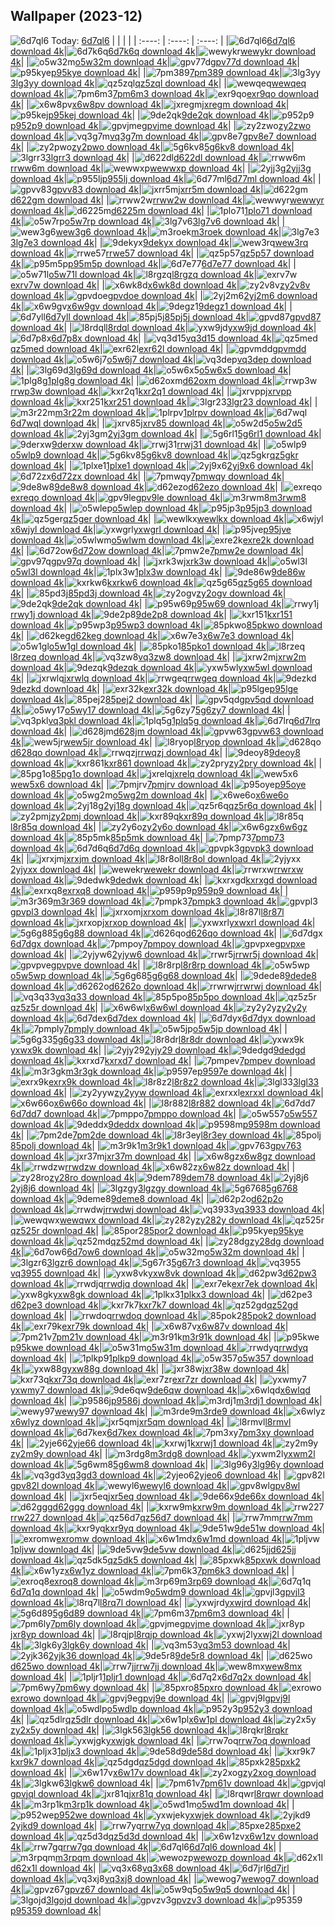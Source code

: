 ## Wallpaper (2023-12)
![6d7ql6](https://w.wallhaven.cc/full/6d/wallhaven-6d7ql6.png) Today: [6d7ql6](https://th.wallhaven.cc/small/6d/6d7ql6.jpg)
|      |      |      |
| :----: | :----: | :----: |
|![6d7ql6](https://th.wallhaven.cc/small/6d/6d7ql6.jpg)[6d7ql6 download 4k](https://wallhaven.cc/w/6d7ql6)|![6d7k6q](https://th.wallhaven.cc/small/6d/6d7k6q.jpg)[6d7k6q download 4k](https://wallhaven.cc/w/6d7k6q)|![wewykr](https://th.wallhaven.cc/small/we/wewykr.jpg)[wewykr download 4k](https://wallhaven.cc/w/wewykr)|
|![o5w32m](https://th.wallhaven.cc/small/o5/o5w32m.jpg)[o5w32m download 4k](https://wallhaven.cc/w/o5w32m)|![gpv77d](https://th.wallhaven.cc/small/gp/gpv77d.jpg)[gpv77d download 4k](https://wallhaven.cc/w/gpv77d)|![p95kye](https://th.wallhaven.cc/small/p9/p95kye.jpg)[p95kye download 4k](https://wallhaven.cc/w/p95kye)|
|![7pm389](https://th.wallhaven.cc/small/7p/7pm389.jpg)[7pm389 download 4k](https://wallhaven.cc/w/7pm389)|![3lg3yy](https://th.wallhaven.cc/small/3l/3lg3yy.jpg)[3lg3yy download 4k](https://wallhaven.cc/w/3lg3yy)|![qz5zql](https://th.wallhaven.cc/small/qz/qz5zql.jpg)[qz5zql download 4k](https://wallhaven.cc/w/qz5zql)|
|![wewqeq](https://th.wallhaven.cc/small/we/wewqeq.jpg)[wewqeq download 4k](https://wallhaven.cc/w/wewqeq)|![7pm6m3](https://th.wallhaven.cc/small/7p/7pm6m3.jpg)[7pm6m3 download 4k](https://wallhaven.cc/w/7pm6m3)|![exr9qo](https://th.wallhaven.cc/small/ex/exr9qo.jpg)[exr9qo download 4k](https://wallhaven.cc/w/exr9qo)|
|![x6w8pv](https://th.wallhaven.cc/small/x6/x6w8pv.jpg)[x6w8pv download 4k](https://wallhaven.cc/w/x6w8pv)|![jxregm](https://th.wallhaven.cc/small/jx/jxregm.jpg)[jxregm download 4k](https://wallhaven.cc/w/jxregm)|![p95kej](https://th.wallhaven.cc/small/p9/p95kej.jpg)[p95kej download 4k](https://wallhaven.cc/w/p95kej)|
|![9de2qk](https://th.wallhaven.cc/small/9d/9de2qk.jpg)[9de2qk download 4k](https://wallhaven.cc/w/9de2qk)|![p952p9](https://th.wallhaven.cc/small/p9/p952p9.jpg)[p952p9 download 4k](https://wallhaven.cc/w/p952p9)|![gpvjme](https://th.wallhaven.cc/small/gp/gpvjme.jpg)[gpvjme download 4k](https://wallhaven.cc/w/gpvjme)|
|![zy2zwo](https://th.wallhaven.cc/small/zy/zy2zwo.jpg)[zy2zwo download 4k](https://wallhaven.cc/w/zy2zwo)|![vq3g7m](https://th.wallhaven.cc/small/vq/vq3g7m.jpg)[vq3g7m download 4k](https://wallhaven.cc/w/vq3g7m)|![gpv8e7](https://th.wallhaven.cc/small/gp/gpv8e7.jpg)[gpv8e7 download 4k](https://wallhaven.cc/w/gpv8e7)|
|![zy2pwo](https://th.wallhaven.cc/small/zy/zy2pwo.jpg)[zy2pwo download 4k](https://wallhaven.cc/w/zy2pwo)|![5g6kv8](https://th.wallhaven.cc/small/5g/5g6kv8.jpg)[5g6kv8 download 4k](https://wallhaven.cc/w/5g6kv8)|![3lgrr3](https://th.wallhaven.cc/small/3l/3lgrr3.jpg)[3lgrr3 download 4k](https://wallhaven.cc/w/3lgrr3)|
|![d622dl](https://th.wallhaven.cc/small/d6/d622dl.jpg)[d622dl download 4k](https://wallhaven.cc/w/d622dl)|![rrww6m](https://th.wallhaven.cc/small/rr/rrww6m.jpg)[rrww6m download 4k](https://wallhaven.cc/w/rrww6m)|![wewwxp](https://th.wallhaven.cc/small/we/wewwxp.jpg)[wewwxp download 4k](https://wallhaven.cc/w/wewwxp)|
|![2yjj3g](https://th.wallhaven.cc/small/2y/2yjj3g.jpg)[2yjj3g download 4k](https://wallhaven.cc/w/2yjj3g)|![p955lj](https://th.wallhaven.cc/small/p9/p955lj.jpg)[p955lj download 4k](https://wallhaven.cc/w/p955lj)|![6d77ml](https://th.wallhaven.cc/small/6d/6d77ml.jpg)[6d77ml download 4k](https://wallhaven.cc/w/6d77ml)|
|![gpvv83](https://th.wallhaven.cc/small/gp/gpvv83.jpg)[gpvv83 download 4k](https://wallhaven.cc/w/gpvv83)|![jxrr5m](https://th.wallhaven.cc/small/jx/jxrr5m.jpg)[jxrr5m download 4k](https://wallhaven.cc/w/jxrr5m)|![d622gm](https://th.wallhaven.cc/small/d6/d622gm.jpg)[d622gm download 4k](https://wallhaven.cc/w/d622gm)|
|![rrww2w](https://th.wallhaven.cc/small/rr/rrww2w.jpg)[rrww2w download 4k](https://wallhaven.cc/w/rrww2w)|![wewwyr](https://th.wallhaven.cc/small/we/wewwyr.jpg)[wewwyr download 4k](https://wallhaven.cc/w/wewwyr)|![d6225m](https://th.wallhaven.cc/small/d6/d6225m.jpg)[d6225m download 4k](https://wallhaven.cc/w/d6225m)|
|![1plo71](https://th.wallhaven.cc/small/1p/1plo71.jpg)[1plo71 download 4k](https://wallhaven.cc/w/1plo71)|![o5w7rp](https://th.wallhaven.cc/small/o5/o5w7rp.jpg)[o5w7rp download 4k](https://wallhaven.cc/w/o5w7rp)|![3lg7v6](https://th.wallhaven.cc/small/3l/3lg7v6.jpg)[3lg7v6 download 4k](https://wallhaven.cc/w/3lg7v6)|
|![wew3g6](https://th.wallhaven.cc/small/we/wew3g6.jpg)[wew3g6 download 4k](https://wallhaven.cc/w/wew3g6)|![m3roek](https://th.wallhaven.cc/small/m3/m3roek.jpg)[m3roek download 4k](https://wallhaven.cc/w/m3roek)|![3lg7e3](https://th.wallhaven.cc/small/3l/3lg7e3.jpg)[3lg7e3 download 4k](https://wallhaven.cc/w/3lg7e3)|
|![9dekyx](https://th.wallhaven.cc/small/9d/9dekyx.jpg)[9dekyx download 4k](https://wallhaven.cc/w/9dekyx)|![wew3rq](https://th.wallhaven.cc/small/we/wew3rq.jpg)[wew3rq download 4k](https://wallhaven.cc/w/wew3rq)|![rrwe57](https://th.wallhaven.cc/small/rr/rrwe57.jpg)[rrwe57 download 4k](https://wallhaven.cc/w/rrwe57)|
|![qz5p57](https://th.wallhaven.cc/small/qz/qz5p57.jpg)[qz5p57 download 4k](https://wallhaven.cc/w/qz5p57)|![p95m5p](https://th.wallhaven.cc/small/p9/p95m5p.jpg)[p95m5p download 4k](https://wallhaven.cc/w/p95m5p)|![6d7e77](https://th.wallhaven.cc/small/6d/6d7e77.jpg)[6d7e77 download 4k](https://wallhaven.cc/w/6d7e77)|
|![o5w71l](https://th.wallhaven.cc/small/o5/o5w71l.jpg)[o5w71l download 4k](https://wallhaven.cc/w/o5w71l)|![l8rgzq](https://th.wallhaven.cc/small/l8/l8rgzq.jpg)[l8rgzq download 4k](https://wallhaven.cc/w/l8rgzq)|![exrv7w](https://th.wallhaven.cc/small/ex/exrv7w.jpg)[exrv7w download 4k](https://wallhaven.cc/w/exrv7w)|
|![x6wk8d](https://th.wallhaven.cc/small/x6/x6wk8d.jpg)[x6wk8d download 4k](https://wallhaven.cc/w/x6wk8d)|![zy2v8v](https://th.wallhaven.cc/small/zy/zy2v8v.jpg)[zy2v8v download 4k](https://wallhaven.cc/w/zy2v8v)|![gpvdoe](https://th.wallhaven.cc/small/gp/gpvdoe.jpg)[gpvdoe download 4k](https://wallhaven.cc/w/gpvdoe)|
|![2yj2m6](https://th.wallhaven.cc/small/2y/2yj2m6.jpg)[2yj2m6 download 4k](https://wallhaven.cc/w/2yj2m6)|![x6w9gv](https://th.wallhaven.cc/small/x6/x6w9gv.jpg)[x6w9gv download 4k](https://wallhaven.cc/w/x6w9gv)|![9degz1](https://th.wallhaven.cc/small/9d/9degz1.jpg)[9degz1 download 4k](https://wallhaven.cc/w/9degz1)|
|![6d7yll](https://th.wallhaven.cc/small/6d/6d7yll.jpg)[6d7yll download 4k](https://wallhaven.cc/w/6d7yll)|![85pj5j](https://th.wallhaven.cc/small/85/85pj5j.jpg)[85pj5j download 4k](https://wallhaven.cc/w/85pj5j)|![gpvd87](https://th.wallhaven.cc/small/gp/gpvd87.jpg)[gpvd87 download 4k](https://wallhaven.cc/w/gpvd87)|
|![l8rdql](https://th.wallhaven.cc/small/l8/l8rdql.jpg)[l8rdql download 4k](https://wallhaven.cc/w/l8rdql)|![yxw9jd](https://th.wallhaven.cc/small/yx/yxw9jd.jpg)[yxw9jd download 4k](https://wallhaven.cc/w/yxw9jd)|![6d7p8x](https://th.wallhaven.cc/small/6d/6d7p8x.jpg)[6d7p8x download 4k](https://wallhaven.cc/w/6d7p8x)|
|![vq3d15](https://th.wallhaven.cc/small/vq/vq3d15.jpg)[vq3d15 download 4k](https://wallhaven.cc/w/vq3d15)|![qz5med](https://th.wallhaven.cc/small/qz/qz5med.jpg)[qz5med download 4k](https://wallhaven.cc/w/qz5med)|![exr62l](https://th.wallhaven.cc/small/ex/exr62l.jpg)[exr62l download 4k](https://wallhaven.cc/w/exr62l)|
|![gpvmdd](https://th.wallhaven.cc/small/gp/gpvmdd.jpg)[gpvmdd download 4k](https://wallhaven.cc/w/gpvmdd)|![o5w6j7](https://th.wallhaven.cc/small/o5/o5w6j7.jpg)[o5w6j7 download 4k](https://wallhaven.cc/w/o5w6j7)|![vq3dep](https://th.wallhaven.cc/small/vq/vq3dep.jpg)[vq3dep download 4k](https://wallhaven.cc/w/vq3dep)|
|![3lg69d](https://th.wallhaven.cc/small/3l/3lg69d.jpg)[3lg69d download 4k](https://wallhaven.cc/w/3lg69d)|![o5w6x5](https://th.wallhaven.cc/small/o5/o5w6x5.jpg)[o5w6x5 download 4k](https://wallhaven.cc/w/o5w6x5)|![1plg8g](https://th.wallhaven.cc/small/1p/1plg8g.jpg)[1plg8g download 4k](https://wallhaven.cc/w/1plg8g)|
|![d62oxm](https://th.wallhaven.cc/small/d6/d62oxm.jpg)[d62oxm download 4k](https://wallhaven.cc/w/d62oxm)|![rrwp3w](https://th.wallhaven.cc/small/rr/rrwp3w.jpg)[rrwp3w download 4k](https://wallhaven.cc/w/rrwp3w)|![kxr2q1](https://th.wallhaven.cc/small/kx/kxr2q1.jpg)[kxr2q1 download 4k](https://wallhaven.cc/w/kxr2q1)|
|![jxrvpp](https://th.wallhaven.cc/small/jx/jxrvpp.jpg)[jxrvpp download 4k](https://wallhaven.cc/w/jxrvpp)|![kxr251](https://th.wallhaven.cc/small/kx/kxr251.jpg)[kxr251 download 4k](https://wallhaven.cc/w/kxr251)|![3lgr23](https://th.wallhaven.cc/small/3l/3lgr23.jpg)[3lgr23 download 4k](https://wallhaven.cc/w/3lgr23)|
|![m3r22m](https://th.wallhaven.cc/small/m3/m3r22m.jpg)[m3r22m download 4k](https://wallhaven.cc/w/m3r22m)|![1plrpv](https://th.wallhaven.cc/small/1p/1plrpv.jpg)[1plrpv download 4k](https://wallhaven.cc/w/1plrpv)|![6d7wql](https://th.wallhaven.cc/small/6d/6d7wql.jpg)[6d7wql download 4k](https://wallhaven.cc/w/6d7wql)|
|![jxrv85](https://th.wallhaven.cc/small/jx/jxrv85.jpg)[jxrv85 download 4k](https://wallhaven.cc/w/jxrv85)|![o5w2d5](https://th.wallhaven.cc/small/o5/o5w2d5.jpg)[o5w2d5 download 4k](https://wallhaven.cc/w/o5w2d5)|![2yj3gm](https://th.wallhaven.cc/small/2y/2yj3gm.jpg)[2yj3gm download 4k](https://wallhaven.cc/w/2yj3gm)|
|![5g6rl1](https://th.wallhaven.cc/small/5g/5g6rl1.jpg)[5g6rl1 download 4k](https://wallhaven.cc/w/5g6rl1)|![9derxw](https://th.wallhaven.cc/small/9d/9derxw.jpg)[9derxw download 4k](https://wallhaven.cc/w/9derxw)|![rrwj31](https://th.wallhaven.cc/small/rr/rrwj31.jpg)[rrwj31 download 4k](https://wallhaven.cc/w/rrwj31)|
|![o5wlp9](https://th.wallhaven.cc/small/o5/o5wlp9.jpg)[o5wlp9 download 4k](https://wallhaven.cc/w/o5wlp9)|![5g6kv8](https://th.wallhaven.cc/small/5g/5g6kv8.jpg)[5g6kv8 download 4k](https://wallhaven.cc/w/5g6kv8)|![qz5gkr](https://th.wallhaven.cc/small/qz/qz5gkr.jpg)[qz5gkr download 4k](https://wallhaven.cc/w/qz5gkr)|
|![1plxe1](https://th.wallhaven.cc/small/1p/1plxe1.jpg)[1plxe1 download 4k](https://wallhaven.cc/w/1plxe1)|![2yj9x6](https://th.wallhaven.cc/small/2y/2yj9x6.jpg)[2yj9x6 download 4k](https://wallhaven.cc/w/2yj9x6)|![6d72zx](https://th.wallhaven.cc/small/6d/6d72zx.jpg)[6d72zx download 4k](https://wallhaven.cc/w/6d72zx)|
|![7pmwqy](https://th.wallhaven.cc/small/7p/7pmwqy.jpg)[7pmwqy download 4k](https://wallhaven.cc/w/7pmwqy)|![9de8w8](https://th.wallhaven.cc/small/9d/9de8w8.jpg)[9de8w8 download 4k](https://wallhaven.cc/w/9de8w8)|![d62ezo](https://th.wallhaven.cc/small/d6/d62ezo.jpg)[d62ezo download 4k](https://wallhaven.cc/w/d62ezo)|
|![exreqo](https://th.wallhaven.cc/small/ex/exreqo.jpg)[exreqo download 4k](https://wallhaven.cc/w/exreqo)|![gpv9le](https://th.wallhaven.cc/small/gp/gpv9le.jpg)[gpv9le download 4k](https://wallhaven.cc/w/gpv9le)|![m3rwm8](https://th.wallhaven.cc/small/m3/m3rwm8.jpg)[m3rwm8 download 4k](https://wallhaven.cc/w/m3rwm8)|
|![o5wlep](https://th.wallhaven.cc/small/o5/o5wlep.jpg)[o5wlep download 4k](https://wallhaven.cc/w/o5wlep)|![p95jp3](https://th.wallhaven.cc/small/p9/p95jp3.jpg)[p95jp3 download 4k](https://wallhaven.cc/w/p95jp3)|![qz5ger](https://th.wallhaven.cc/small/qz/qz5ger.jpg)[qz5ger download 4k](https://wallhaven.cc/w/qz5ger)|
|![wewlkx](https://th.wallhaven.cc/small/we/wewlkx.jpg)[wewlkx download 4k](https://wallhaven.cc/w/wewlkx)|![x6wjyl](https://th.wallhaven.cc/small/x6/x6wjyl.jpg)[x6wjyl download 4k](https://wallhaven.cc/w/x6wjyl)|![yxwgrl](https://th.wallhaven.cc/small/yx/yxwgrl.jpg)[yxwgrl download 4k](https://wallhaven.cc/w/yxwgrl)|
|![p95jve](https://th.wallhaven.cc/small/p9/p95jve.jpg)[p95jve download 4k](https://wallhaven.cc/w/p95jve)|![o5wlwm](https://th.wallhaven.cc/small/o5/o5wlwm.jpg)[o5wlwm download 4k](https://wallhaven.cc/w/o5wlwm)|![exre2k](https://th.wallhaven.cc/small/ex/exre2k.jpg)[exre2k download 4k](https://wallhaven.cc/w/exre2k)|
|![6d72ow](https://th.wallhaven.cc/small/6d/6d72ow.jpg)[6d72ow download 4k](https://wallhaven.cc/w/6d72ow)|![7pmw2e](https://th.wallhaven.cc/small/7p/7pmw2e.jpg)[7pmw2e download 4k](https://wallhaven.cc/w/7pmw2e)|![gpv97q](https://th.wallhaven.cc/small/gp/gpv97q.jpg)[gpv97q download 4k](https://wallhaven.cc/w/gpv97q)|
|![jxrk3w](https://th.wallhaven.cc/small/jx/jxrk3w.jpg)[jxrk3w download 4k](https://wallhaven.cc/w/jxrk3w)|![o5wl3l](https://th.wallhaven.cc/small/o5/o5wl3l.jpg)[o5wl3l download 4k](https://wallhaven.cc/w/o5wl3l)|![1plx3w](https://th.wallhaven.cc/small/1p/1plx3w.jpg)[1plx3w download 4k](https://wallhaven.cc/w/1plx3w)|
|![9de86w](https://th.wallhaven.cc/small/9d/9de86w.jpg)[9de86w download 4k](https://wallhaven.cc/w/9de86w)|![kxrkw6](https://th.wallhaven.cc/small/kx/kxrkw6.jpg)[kxrkw6 download 4k](https://wallhaven.cc/w/kxrkw6)|![qz5g65](https://th.wallhaven.cc/small/qz/qz5g65.jpg)[qz5g65 download 4k](https://wallhaven.cc/w/qz5g65)|
|![85pd3j](https://th.wallhaven.cc/small/85/85pd3j.jpg)[85pd3j download 4k](https://wallhaven.cc/w/85pd3j)|![zy2ogv](https://th.wallhaven.cc/small/zy/zy2ogv.jpg)[zy2ogv download 4k](https://wallhaven.cc/w/zy2ogv)|![9de2qk](https://th.wallhaven.cc/small/9d/9de2qk.jpg)[9de2qk download 4k](https://wallhaven.cc/w/9de2qk)|
|![p95w69](https://th.wallhaven.cc/small/p9/p95w69.jpg)[p95w69 download 4k](https://wallhaven.cc/w/p95w69)|![rrwy1j](https://th.wallhaven.cc/small/rr/rrwy1j.jpg)[rrwy1j download 4k](https://wallhaven.cc/w/rrwy1j)|![9de2p8](https://th.wallhaven.cc/small/9d/9de2p8.jpg)[9de2p8 download 4k](https://wallhaven.cc/w/9de2p8)|
|![kxr151](https://th.wallhaven.cc/small/kx/kxr151.jpg)[kxr151 download 4k](https://wallhaven.cc/w/kxr151)|![p95wp3](https://th.wallhaven.cc/small/p9/p95wp3.jpg)[p95wp3 download 4k](https://wallhaven.cc/w/p95wp3)|![85pkwo](https://th.wallhaven.cc/small/85/85pkwo.jpg)[85pkwo download 4k](https://wallhaven.cc/w/85pkwo)|
|![d62keg](https://th.wallhaven.cc/small/d6/d62keg.jpg)[d62keg download 4k](https://wallhaven.cc/w/d62keg)|![x6w7e3](https://th.wallhaven.cc/small/x6/x6w7e3.jpg)[x6w7e3 download 4k](https://wallhaven.cc/w/x6w7e3)|![o5w1gl](https://th.wallhaven.cc/small/o5/o5w1gl.jpg)[o5w1gl download 4k](https://wallhaven.cc/w/o5w1gl)|
|![85pko1](https://th.wallhaven.cc/small/85/85pko1.jpg)[85pko1 download 4k](https://wallhaven.cc/w/85pko1)|![l8rzeq](https://th.wallhaven.cc/small/l8/l8rzeq.jpg)[l8rzeq download 4k](https://wallhaven.cc/w/l8rzeq)|![vq3zw8](https://th.wallhaven.cc/small/vq/vq3zw8.jpg)[vq3zw8 download 4k](https://wallhaven.cc/w/vq3zw8)|
|![jxrw2m](https://th.wallhaven.cc/small/jx/jxrw2m.jpg)[jxrw2m download 4k](https://wallhaven.cc/w/jxrw2m)|![9dezqk](https://th.wallhaven.cc/small/9d/9dezqk.jpg)[9dezqk download 4k](https://wallhaven.cc/w/9dezqk)|![yxw5wl](https://th.wallhaven.cc/small/yx/yxw5wl.jpg)[yxw5wl download 4k](https://wallhaven.cc/w/yxw5wl)|
|![jxrwlq](https://th.wallhaven.cc/small/jx/jxrwlq.jpg)[jxrwlq download 4k](https://wallhaven.cc/w/jxrwlq)|![rrwgeq](https://th.wallhaven.cc/small/rr/rrwgeq.jpg)[rrwgeq download 4k](https://wallhaven.cc/w/rrwgeq)|![9dezkd](https://th.wallhaven.cc/small/9d/9dezkd.jpg)[9dezkd download 4k](https://wallhaven.cc/w/9dezkd)|
|![exr32k](https://th.wallhaven.cc/small/ex/exr32k.jpg)[exr32k download 4k](https://wallhaven.cc/w/exr32k)|![p95lge](https://th.wallhaven.cc/small/p9/p95lge.jpg)[p95lge download 4k](https://wallhaven.cc/w/p95lge)|![85pej2](https://th.wallhaven.cc/small/85/85pej2.jpg)[85pej2 download 4k](https://wallhaven.cc/w/85pej2)|
|![gpv5qd](https://th.wallhaven.cc/small/gp/gpv5qd.jpg)[gpv5qd download 4k](https://wallhaven.cc/w/gpv5qd)|![o5wy17](https://th.wallhaven.cc/small/o5/o5wy17.jpg)[o5wy17 download 4k](https://wallhaven.cc/w/o5wy17)|![5g6zy7](https://th.wallhaven.cc/small/5g/5g6zy7.jpg)[5g6zy7 download 4k](https://wallhaven.cc/w/5g6zy7)|
|![vq3pkl](https://th.wallhaven.cc/small/vq/vq3pkl.jpg)[vq3pkl download 4k](https://wallhaven.cc/w/vq3pkl)|![1plq5g](https://th.wallhaven.cc/small/1p/1plq5g.jpg)[1plq5g download 4k](https://wallhaven.cc/w/1plq5g)|![6d7lrq](https://th.wallhaven.cc/small/6d/6d7lrq.jpg)[6d7lrq download 4k](https://wallhaven.cc/w/6d7lrq)|
|![d628jm](https://th.wallhaven.cc/small/d6/d628jm.jpg)[d628jm download 4k](https://wallhaven.cc/w/d628jm)|![gpvw63](https://th.wallhaven.cc/small/gp/gpvw63.jpg)[gpvw63 download 4k](https://wallhaven.cc/w/gpvw63)|![wew5jr](https://th.wallhaven.cc/small/we/wew5jr.jpg)[wew5jr download 4k](https://wallhaven.cc/w/wew5jr)|
|![l8ryop](https://th.wallhaven.cc/small/l8/l8ryop.jpg)[l8ryop download 4k](https://wallhaven.cc/w/l8ryop)|![d628qo](https://th.wallhaven.cc/small/d6/d628qo.jpg)[d628qo download 4k](https://wallhaven.cc/w/d628qo)|![rrwqzj](https://th.wallhaven.cc/small/rr/rrwqzj.jpg)[rrwqzj download 4k](https://wallhaven.cc/w/rrwqzj)|
|![9deoy8](https://th.wallhaven.cc/small/9d/9deoy8.jpg)[9deoy8 download 4k](https://wallhaven.cc/w/9deoy8)|![kxr861](https://th.wallhaven.cc/small/kx/kxr861.jpg)[kxr861 download 4k](https://wallhaven.cc/w/kxr861)|![zy2pry](https://th.wallhaven.cc/small/zy/zy2pry.jpg)[zy2pry download 4k](https://wallhaven.cc/w/zy2pry)|
|![85pg1o](https://th.wallhaven.cc/small/85/85pg1o.jpg)[85pg1o download 4k](https://wallhaven.cc/w/85pg1o)|![jxrelq](https://th.wallhaven.cc/small/jx/jxrelq.jpg)[jxrelq download 4k](https://wallhaven.cc/w/jxrelq)|![wew5x6](https://th.wallhaven.cc/small/we/wew5x6.jpg)[wew5x6 download 4k](https://wallhaven.cc/w/wew5x6)|
|![7pmjrv](https://th.wallhaven.cc/small/7p/7pmjrv.jpg)[7pmjrv download 4k](https://wallhaven.cc/w/7pmjrv)|![p95oye](https://th.wallhaven.cc/small/p9/p95oye.jpg)[p95oye download 4k](https://wallhaven.cc/w/p95oye)|![o5wg2m](https://th.wallhaven.cc/small/o5/o5wg2m.jpg)[o5wg2m download 4k](https://wallhaven.cc/w/o5wg2m)|
|![x6we6o](https://th.wallhaven.cc/small/x6/x6we6o.jpg)[x6we6o download 4k](https://wallhaven.cc/w/x6we6o)|![2yj18g](https://th.wallhaven.cc/small/2y/2yj18g.jpg)[2yj18g download 4k](https://wallhaven.cc/w/2yj18g)|![qz5r6q](https://th.wallhaven.cc/small/qz/qz5r6q.jpg)[qz5r6q download 4k](https://wallhaven.cc/w/qz5r6q)|
|![zy2pmj](https://th.wallhaven.cc/small/zy/zy2pmj.jpg)[zy2pmj download 4k](https://wallhaven.cc/w/zy2pmj)|![kxr89q](https://th.wallhaven.cc/small/kx/kxr89q.jpg)[kxr89q download 4k](https://wallhaven.cc/w/kxr89q)|![l8r85q](https://th.wallhaven.cc/small/l8/l8r85q.jpg)[l8r85q download 4k](https://wallhaven.cc/w/l8r85q)|
|![zy2y6o](https://th.wallhaven.cc/small/zy/zy2y6o.jpg)[zy2y6o download 4k](https://wallhaven.cc/w/zy2y6o)|![x6w6gz](https://th.wallhaven.cc/small/x6/x6w6gz.jpg)[x6w6gz download 4k](https://wallhaven.cc/w/x6w6gz)|![85p5mk](https://th.wallhaven.cc/small/85/85p5mk.jpg)[85p5mk download 4k](https://wallhaven.cc/w/85p5mk)|
|![7pmp73](https://th.wallhaven.cc/small/7p/7pmp73.jpg)[7pmp73 download 4k](https://wallhaven.cc/w/7pmp73)|![6d7d6q](https://th.wallhaven.cc/small/6d/6d7d6q.jpg)[6d7d6q download 4k](https://wallhaven.cc/w/6d7d6q)|![gpvpk3](https://th.wallhaven.cc/small/gp/gpvpk3.jpg)[gpvpk3 download 4k](https://wallhaven.cc/w/gpvpk3)|
|![jxrxjm](https://th.wallhaven.cc/small/jx/jxrxjm.jpg)[jxrxjm download 4k](https://wallhaven.cc/w/jxrxjm)|![l8r8ol](https://th.wallhaven.cc/small/l8/l8r8ol.jpg)[l8r8ol download 4k](https://wallhaven.cc/w/l8r8ol)|![2yjyxx](https://th.wallhaven.cc/small/2y/2yjyxx.jpg)[2yjyxx download 4k](https://wallhaven.cc/w/2yjyxx)|
|![wewekr](https://th.wallhaven.cc/small/we/wewekr.jpg)[wewekr download 4k](https://wallhaven.cc/w/wewekr)|![rrwrxw](https://th.wallhaven.cc/small/rr/rrwrxw.jpg)[rrwrxw download 4k](https://wallhaven.cc/w/rrwrxw)|![9dedwk](https://th.wallhaven.cc/small/9d/9dedwk.jpg)[9dedwk download 4k](https://wallhaven.cc/w/9dedwk)|
|![kxrxgd](https://th.wallhaven.cc/small/kx/kxrxgd.jpg)[kxrxgd download 4k](https://wallhaven.cc/w/kxrxgd)|![exrxq8](https://th.wallhaven.cc/small/ex/exrxq8.jpg)[exrxq8 download 4k](https://wallhaven.cc/w/exrxq8)|![p959p9](https://th.wallhaven.cc/small/p9/p959p9.jpg)[p959p9 download 4k](https://wallhaven.cc/w/p959p9)|
|![m3r369](https://th.wallhaven.cc/small/m3/m3r369.jpg)[m3r369 download 4k](https://wallhaven.cc/w/m3r369)|![7pmpk3](https://th.wallhaven.cc/small/7p/7pmpk3.jpg)[7pmpk3 download 4k](https://wallhaven.cc/w/7pmpk3)|![gpvpl3](https://th.wallhaven.cc/small/gp/gpvpl3.jpg)[gpvpl3 download 4k](https://wallhaven.cc/w/gpvpl3)|
|![jxrxom](https://th.wallhaven.cc/small/jx/jxrxom.jpg)[jxrxom download 4k](https://wallhaven.cc/w/jxrxom)|![l8r87l](https://th.wallhaven.cc/small/l8/l8r87l.jpg)[l8r87l download 4k](https://wallhaven.cc/w/l8r87l)|![jxrxop](https://th.wallhaven.cc/small/jx/jxrxop.jpg)[jxrxop download 4k](https://wallhaven.cc/w/jxrxop)|
|![yxwxrl](https://th.wallhaven.cc/small/yx/yxwxrl.jpg)[yxwxrl download 4k](https://wallhaven.cc/w/yxwxrl)|![5g6g88](https://th.wallhaven.cc/small/5g/5g6g88.jpg)[5g6g88 download 4k](https://wallhaven.cc/w/5g6g88)|![d626qo](https://th.wallhaven.cc/small/d6/d626qo.jpg)[d626qo download 4k](https://wallhaven.cc/w/d626qo)|
|![6d7dgx](https://th.wallhaven.cc/small/6d/6d7dgx.jpg)[6d7dgx download 4k](https://wallhaven.cc/w/6d7dgx)|![7pmpoy](https://th.wallhaven.cc/small/7p/7pmpoy.jpg)[7pmpoy download 4k](https://wallhaven.cc/w/7pmpoy)|![gpvpxe](https://th.wallhaven.cc/small/gp/gpvpxe.jpg)[gpvpxe download 4k](https://wallhaven.cc/w/gpvpxe)|
|![2yjyw6](https://th.wallhaven.cc/small/2y/2yjyw6.jpg)[2yjyw6 download 4k](https://wallhaven.cc/w/2yjyw6)|![rrwr5j](https://th.wallhaven.cc/small/rr/rrwr5j.jpg)[rrwr5j download 4k](https://wallhaven.cc/w/rrwr5j)|![gpvpve](https://th.wallhaven.cc/small/gp/gpvpve.jpg)[gpvpve download 4k](https://wallhaven.cc/w/gpvpve)|
|![l8r8rp](https://th.wallhaven.cc/small/l8/l8r8rp.jpg)[l8r8rp download 4k](https://wallhaven.cc/w/l8r8rp)|![o5w5wp](https://th.wallhaven.cc/small/o5/o5w5wp.jpg)[o5w5wp download 4k](https://wallhaven.cc/w/o5w5wp)|![5g6g68](https://th.wallhaven.cc/small/5g/5g6g68.jpg)[5g6g68 download 4k](https://wallhaven.cc/w/5g6g68)|
|![9dede8](https://th.wallhaven.cc/small/9d/9dede8.jpg)[9dede8 download 4k](https://wallhaven.cc/w/9dede8)|![d6262o](https://th.wallhaven.cc/small/d6/d6262o.jpg)[d6262o download 4k](https://wallhaven.cc/w/d6262o)|![rrwrwj](https://th.wallhaven.cc/small/rr/rrwrwj.jpg)[rrwrwj download 4k](https://wallhaven.cc/w/rrwrwj)|
|![vq3q33](https://th.wallhaven.cc/small/vq/vq3q33.jpg)[vq3q33 download 4k](https://wallhaven.cc/w/vq3q33)|![85p5po](https://th.wallhaven.cc/small/85/85p5po.jpg)[85p5po download 4k](https://wallhaven.cc/w/85p5po)|![qz5z5r](https://th.wallhaven.cc/small/qz/qz5z5r.jpg)[qz5z5r download 4k](https://wallhaven.cc/w/qz5z5r)|
|![x6w6wl](https://th.wallhaven.cc/small/x6/x6w6wl.jpg)[x6w6wl download 4k](https://wallhaven.cc/w/x6w6wl)|![zy2y2y](https://th.wallhaven.cc/small/zy/zy2y2y.jpg)[zy2y2y download 4k](https://wallhaven.cc/w/zy2y2y)|![6d7dex](https://th.wallhaven.cc/small/6d/6d7dex.jpg)[6d7dex download 4k](https://wallhaven.cc/w/6d7dex)|
|![6d7dyx](https://th.wallhaven.cc/small/6d/6d7dyx.jpg)[6d7dyx download 4k](https://wallhaven.cc/w/6d7dyx)|![7pmply](https://th.wallhaven.cc/small/7p/7pmply.jpg)[7pmply download 4k](https://wallhaven.cc/w/7pmply)|![o5w5jp](https://th.wallhaven.cc/small/o5/o5w5jp.jpg)[o5w5jp download 4k](https://wallhaven.cc/w/o5w5jp)|
|![5g6g33](https://th.wallhaven.cc/small/5g/5g6g33.jpg)[5g6g33 download 4k](https://wallhaven.cc/w/5g6g33)|![l8r8dr](https://th.wallhaven.cc/small/l8/l8r8dr.jpg)[l8r8dr download 4k](https://wallhaven.cc/w/l8r8dr)|![yxwx9k](https://th.wallhaven.cc/small/yx/yxwx9k.jpg)[yxwx9k download 4k](https://wallhaven.cc/w/yxwx9k)|
|![2yjy29](https://th.wallhaven.cc/small/2y/2yjy29.jpg)[2yjy29 download 4k](https://wallhaven.cc/w/2yjy29)|![9dedgd](https://th.wallhaven.cc/small/9d/9dedgd.jpg)[9dedgd download 4k](https://wallhaven.cc/w/9dedgd)|![kxrxd7](https://th.wallhaven.cc/small/kx/kxrxd7.jpg)[kxrxd7 download 4k](https://wallhaven.cc/w/kxrxd7)|
|![7pmpev](https://th.wallhaven.cc/small/7p/7pmpev.jpg)[7pmpev download 4k](https://wallhaven.cc/w/7pmpev)|![m3r3gk](https://th.wallhaven.cc/small/m3/m3r3gk.jpg)[m3r3gk download 4k](https://wallhaven.cc/w/m3r3gk)|![p9597e](https://th.wallhaven.cc/small/p9/p9597e.jpg)[p9597e download 4k](https://wallhaven.cc/w/p9597e)|
|![exrx9k](https://th.wallhaven.cc/small/ex/exrx9k.jpg)[exrx9k download 4k](https://wallhaven.cc/w/exrx9k)|![l8r8z2](https://th.wallhaven.cc/small/l8/l8r8z2.jpg)[l8r8z2 download 4k](https://wallhaven.cc/w/l8r8z2)|![3lgl33](https://th.wallhaven.cc/small/3l/3lgl33.jpg)[3lgl33 download 4k](https://wallhaven.cc/w/3lgl33)|
|![zy2yyw](https://th.wallhaven.cc/small/zy/zy2yyw.jpg)[zy2yyw download 4k](https://wallhaven.cc/w/zy2yyw)|![exrxxl](https://th.wallhaven.cc/small/ex/exrxxl.jpg)[exrxxl download 4k](https://wallhaven.cc/w/exrxxl)|![x6w66o](https://th.wallhaven.cc/small/x6/x6w66o.jpg)[x6w66o download 4k](https://wallhaven.cc/w/x6w66o)|
|![l8r882](https://th.wallhaven.cc/small/l8/l8r882.jpg)[l8r882 download 4k](https://wallhaven.cc/w/l8r882)|![6d7dd7](https://th.wallhaven.cc/small/6d/6d7dd7.jpg)[6d7dd7 download 4k](https://wallhaven.cc/w/6d7dd7)|![7pmppo](https://th.wallhaven.cc/small/7p/7pmppo.jpg)[7pmppo download 4k](https://wallhaven.cc/w/7pmppo)|
|![o5w557](https://th.wallhaven.cc/small/o5/o5w557.jpg)[o5w557 download 4k](https://wallhaven.cc/w/o5w557)|![9deddx](https://th.wallhaven.cc/small/9d/9deddx.jpg)[9deddx download 4k](https://wallhaven.cc/w/9deddx)|![p9598m](https://th.wallhaven.cc/small/p9/p9598m.jpg)[p9598m download 4k](https://wallhaven.cc/w/p9598m)|
|![7pm2de](https://th.wallhaven.cc/small/7p/7pm2de.jpg)[7pm2de download 4k](https://wallhaven.cc/w/7pm2de)|![l8r3ey](https://th.wallhaven.cc/small/l8/l8r3ey.jpg)[l8r3ey download 4k](https://wallhaven.cc/w/l8r3ey)|![85polj](https://th.wallhaven.cc/small/85/85polj.jpg)[85polj download 4k](https://wallhaven.cc/w/85polj)|
|![m3r9k1](https://th.wallhaven.cc/small/m3/m3r9k1.jpg)[m3r9k1 download 4k](https://wallhaven.cc/w/m3r9k1)|![gpv763](https://th.wallhaven.cc/small/gp/gpv763.jpg)[gpv763 download 4k](https://wallhaven.cc/w/gpv763)|![jxr37m](https://th.wallhaven.cc/small/jx/jxr37m.jpg)[jxr37m download 4k](https://wallhaven.cc/w/jxr37m)|
|![x6w8gz](https://th.wallhaven.cc/small/x6/x6w8gz.jpg)[x6w8gz download 4k](https://wallhaven.cc/w/x6w8gz)|![rrwdzw](https://th.wallhaven.cc/small/rr/rrwdzw.jpg)[rrwdzw download 4k](https://wallhaven.cc/w/rrwdzw)|![x6w82z](https://th.wallhaven.cc/small/x6/x6w82z.jpg)[x6w82z download 4k](https://wallhaven.cc/w/x6w82z)|
|![zy28ro](https://th.wallhaven.cc/small/zy/zy28ro.jpg)[zy28ro download 4k](https://wallhaven.cc/w/zy28ro)|![9dem78](https://th.wallhaven.cc/small/9d/9dem78.jpg)[9dem78 download 4k](https://wallhaven.cc/w/9dem78)|![2yj8j6](https://th.wallhaven.cc/small/2y/2yj8j6.jpg)[2yj8j6 download 4k](https://wallhaven.cc/w/2yj8j6)|
|![3lgzgy](https://th.wallhaven.cc/small/3l/3lgzgy.jpg)[3lgzgy download 4k](https://wallhaven.cc/w/3lgzgy)|![5g6768](https://th.wallhaven.cc/small/5g/5g6768.jpg)[5g6768 download 4k](https://wallhaven.cc/w/5g6768)|![9deme8](https://th.wallhaven.cc/small/9d/9deme8.jpg)[9deme8 download 4k](https://wallhaven.cc/w/9deme8)|
|![d62p2o](https://th.wallhaven.cc/small/d6/d62p2o.jpg)[d62p2o download 4k](https://wallhaven.cc/w/d62p2o)|![rrwdwj](https://th.wallhaven.cc/small/rr/rrwdwj.jpg)[rrwdwj download 4k](https://wallhaven.cc/w/rrwdwj)|![vq3933](https://th.wallhaven.cc/small/vq/vq3933.jpg)[vq3933 download 4k](https://wallhaven.cc/w/vq3933)|
|![wewqwx](https://th.wallhaven.cc/small/we/wewqwx.jpg)[wewqwx download 4k](https://wallhaven.cc/w/wewqwx)|![zy282y](https://th.wallhaven.cc/small/zy/zy282y.jpg)[zy282y download 4k](https://wallhaven.cc/w/zy282y)|![qz525r](https://th.wallhaven.cc/small/qz/qz525r.jpg)[qz525r download 4k](https://wallhaven.cc/w/qz525r)|
|![85por2](https://th.wallhaven.cc/small/85/85por2.jpg)[85por2 download 4k](https://wallhaven.cc/w/85por2)|![p95kye](https://th.wallhaven.cc/small/p9/p95kye.jpg)[p95kye download 4k](https://wallhaven.cc/w/p95kye)|![qz52md](https://th.wallhaven.cc/small/qz/qz52md.jpg)[qz52md download 4k](https://wallhaven.cc/w/qz52md)|
|![zy28dg](https://th.wallhaven.cc/small/zy/zy28dg.jpg)[zy28dg download 4k](https://wallhaven.cc/w/zy28dg)|![6d7ow6](https://th.wallhaven.cc/small/6d/6d7ow6.jpg)[6d7ow6 download 4k](https://wallhaven.cc/w/6d7ow6)|![o5w32m](https://th.wallhaven.cc/small/o5/o5w32m.jpg)[o5w32m download 4k](https://wallhaven.cc/w/o5w32m)|
|![3lgzr6](https://th.wallhaven.cc/small/3l/3lgzr6.jpg)[3lgzr6 download 4k](https://wallhaven.cc/w/3lgzr6)|![5g67r3](https://th.wallhaven.cc/small/5g/5g67r3.jpg)[5g67r3 download 4k](https://wallhaven.cc/w/5g67r3)|![vq3955](https://th.wallhaven.cc/small/vq/vq3955.jpg)[vq3955 download 4k](https://wallhaven.cc/w/vq3955)|
|![yxw8vk](https://th.wallhaven.cc/small/yx/yxw8vk.jpg)[yxw8vk download 4k](https://wallhaven.cc/w/yxw8vk)|![d62pw3](https://th.wallhaven.cc/small/d6/d62pw3.jpg)[d62pw3 download 4k](https://wallhaven.cc/w/d62pw3)|![rrwdjq](https://th.wallhaven.cc/small/rr/rrwdjq.jpg)[rrwdjq download 4k](https://wallhaven.cc/w/rrwdjq)|
|![exr7ek](https://th.wallhaven.cc/small/ex/exr7ek.jpg)[exr7ek download 4k](https://wallhaven.cc/w/exr7ek)|![yxw8gk](https://th.wallhaven.cc/small/yx/yxw8gk.jpg)[yxw8gk download 4k](https://wallhaven.cc/w/yxw8gk)|![1plkx3](https://th.wallhaven.cc/small/1p/1plkx3.jpg)[1plkx3 download 4k](https://wallhaven.cc/w/1plkx3)|
|![d62pe3](https://th.wallhaven.cc/small/d6/d62pe3.jpg)[d62pe3 download 4k](https://wallhaven.cc/w/d62pe3)|![kxr7k7](https://th.wallhaven.cc/small/kx/kxr7k7.jpg)[kxr7k7 download 4k](https://wallhaven.cc/w/kxr7k7)|![qz52gd](https://th.wallhaven.cc/small/qz/qz52gd.jpg)[qz52gd download 4k](https://wallhaven.cc/w/qz52gd)|
|![rrwdoq](https://th.wallhaven.cc/small/rr/rrwdoq.jpg)[rrwdoq download 4k](https://wallhaven.cc/w/rrwdoq)|![85pok2](https://th.wallhaven.cc/small/85/85pok2.jpg)[85pok2 download 4k](https://wallhaven.cc/w/85pok2)|![exr79k](https://th.wallhaven.cc/small/ex/exr79k.jpg)[exr79k download 4k](https://wallhaven.cc/w/exr79k)|
|![x6w87v](https://th.wallhaven.cc/small/x6/x6w87v.jpg)[x6w87v download 4k](https://wallhaven.cc/w/x6w87v)|![7pm21v](https://th.wallhaven.cc/small/7p/7pm21v.jpg)[7pm21v download 4k](https://wallhaven.cc/w/7pm21v)|![m3r91k](https://th.wallhaven.cc/small/m3/m3r91k.jpg)[m3r91k download 4k](https://wallhaven.cc/w/m3r91k)|
|![p95kwe](https://th.wallhaven.cc/small/p9/p95kwe.jpg)[p95kwe download 4k](https://wallhaven.cc/w/p95kwe)|![o5w31m](https://th.wallhaven.cc/small/o5/o5w31m.jpg)[o5w31m download 4k](https://wallhaven.cc/w/o5w31m)|![rrwdyq](https://th.wallhaven.cc/small/rr/rrwdyq.jpg)[rrwdyq download 4k](https://wallhaven.cc/w/rrwdyq)|
|![1plkp9](https://th.wallhaven.cc/small/1p/1plkp9.jpg)[1plkp9 download 4k](https://wallhaven.cc/w/1plkp9)|![o5w357](https://th.wallhaven.cc/small/o5/o5w357.jpg)[o5w357 download 4k](https://wallhaven.cc/w/o5w357)|![yxw88g](https://th.wallhaven.cc/small/yx/yxw88g.jpg)[yxw88g download 4k](https://wallhaven.cc/w/yxw88g)|
|![jxr38w](https://th.wallhaven.cc/small/jx/jxr38w.jpg)[jxr38w download 4k](https://wallhaven.cc/w/jxr38w)|![kxr73q](https://th.wallhaven.cc/small/kx/kxr73q.jpg)[kxr73q download 4k](https://wallhaven.cc/w/kxr73q)|![exr7zr](https://th.wallhaven.cc/small/ex/exr7zr.jpg)[exr7zr download 4k](https://wallhaven.cc/w/exr7zr)|
|![yxwmy7](https://th.wallhaven.cc/small/yx/yxwmy7.jpg)[yxwmy7 download 4k](https://wallhaven.cc/w/yxwmy7)|![9de6qw](https://th.wallhaven.cc/small/9d/9de6qw.jpg)[9de6qw download 4k](https://wallhaven.cc/w/9de6qw)|![x6wlqd](https://th.wallhaven.cc/small/x6/x6wlqd.jpg)[x6wlqd download 4k](https://wallhaven.cc/w/x6wlqd)|
|![p9586j](https://th.wallhaven.cc/small/p9/p9586j.jpg)[p9586j download 4k](https://wallhaven.cc/w/p9586j)|![m3rdj1](https://th.wallhaven.cc/small/m3/m3rdj1.jpg)[m3rdj1 download 4k](https://wallhaven.cc/w/m3rdj1)|![wewy97](https://th.wallhaven.cc/small/we/wewy97.jpg)[wewy97 download 4k](https://wallhaven.cc/w/wewy97)|
|![m3rde9](https://th.wallhaven.cc/small/m3/m3rde9.jpg)[m3rde9 download 4k](https://wallhaven.cc/w/m3rde9)|![x6wlyz](https://th.wallhaven.cc/small/x6/x6wlyz.jpg)[x6wlyz download 4k](https://wallhaven.cc/w/x6wlyz)|![jxr5qm](https://th.wallhaven.cc/small/jx/jxr5qm.jpg)[jxr5qm download 4k](https://wallhaven.cc/w/jxr5qm)|
|![l8rmvl](https://th.wallhaven.cc/small/l8/l8rmvl.jpg)[l8rmvl download 4k](https://wallhaven.cc/w/l8rmvl)|![6d7kex](https://th.wallhaven.cc/small/6d/6d7kex.jpg)[6d7kex download 4k](https://wallhaven.cc/w/6d7kex)|![7pm3xy](https://th.wallhaven.cc/small/7p/7pm3xy.jpg)[7pm3xy download 4k](https://wallhaven.cc/w/7pm3xy)|
|![2yje66](https://th.wallhaven.cc/small/2y/2yje66.jpg)[2yje66 download 4k](https://wallhaven.cc/w/2yje66)|![kxrwj1](https://th.wallhaven.cc/small/kx/kxrwj1.jpg)[kxrwj1 download 4k](https://wallhaven.cc/w/kxrwj1)|![zy2m9y](https://th.wallhaven.cc/small/zy/zy2m9y.jpg)[zy2m9y download 4k](https://wallhaven.cc/w/zy2m9y)|
|![m3rdg8](https://th.wallhaven.cc/small/m3/m3rdg8.jpg)[m3rdg8 download 4k](https://wallhaven.cc/w/m3rdg8)|![yxwm2l](https://th.wallhaven.cc/small/yx/yxwm2l.jpg)[yxwm2l download 4k](https://wallhaven.cc/w/yxwm2l)|![5g6wm8](https://th.wallhaven.cc/small/5g/5g6wm8.jpg)[5g6wm8 download 4k](https://wallhaven.cc/w/5g6wm8)|
|![3lg96y](https://th.wallhaven.cc/small/3l/3lg96y.jpg)[3lg96y download 4k](https://wallhaven.cc/w/3lg96y)|![vq3gd3](https://th.wallhaven.cc/small/vq/vq3gd3.jpg)[vq3gd3 download 4k](https://wallhaven.cc/w/vq3gd3)|![2yjeo6](https://th.wallhaven.cc/small/2y/2yjeo6.jpg)[2yjeo6 download 4k](https://wallhaven.cc/w/2yjeo6)|
|![gpv82l](https://th.wallhaven.cc/small/gp/gpv82l.jpg)[gpv82l download 4k](https://wallhaven.cc/w/gpv82l)|![wewyl6](https://th.wallhaven.cc/small/we/wewyl6.jpg)[wewyl6 download 4k](https://wallhaven.cc/w/wewyl6)|![gpv8wl](https://th.wallhaven.cc/small/gp/gpv8wl.jpg)[gpv8wl download 4k](https://wallhaven.cc/w/gpv8wl)|
|![jxr5eq](https://th.wallhaven.cc/small/jx/jxr5eq.jpg)[jxr5eq download 4k](https://wallhaven.cc/w/jxr5eq)|![9de66x](https://th.wallhaven.cc/small/9d/9de66x.jpg)[9de66x download 4k](https://wallhaven.cc/w/9de66x)|![d62ggg](https://th.wallhaven.cc/small/d6/d62ggg.jpg)[d62ggg download 4k](https://wallhaven.cc/w/d62ggg)|
|![kxrw9m](https://th.wallhaven.cc/small/kx/kxrw9m.jpg)[kxrw9m download 4k](https://wallhaven.cc/w/kxrw9m)|![rrw227](https://th.wallhaven.cc/small/rr/rrw227.jpg)[rrw227 download 4k](https://wallhaven.cc/w/rrw227)|![qz56d7](https://th.wallhaven.cc/small/qz/qz56d7.jpg)[qz56d7 download 4k](https://wallhaven.cc/w/qz56d7)|
|![rrw7mm](https://th.wallhaven.cc/small/rr/rrw7mm.jpg)[rrw7mm download 4k](https://wallhaven.cc/w/rrw7mm)|![kxr9yq](https://th.wallhaven.cc/small/kx/kxr9yq.jpg)[kxr9yq download 4k](https://wallhaven.cc/w/kxr9yq)|![9de51w](https://th.wallhaven.cc/small/9d/9de51w.jpg)[9de51w download 4k](https://wallhaven.cc/w/9de51w)|
|![exromw](https://th.wallhaven.cc/small/ex/exromw.jpg)[exromw download 4k](https://wallhaven.cc/w/exromw)|![x6w1md](https://th.wallhaven.cc/small/x6/x6w1md.jpg)[x6w1md download 4k](https://wallhaven.cc/w/x6w1md)|![1pljvw](https://th.wallhaven.cc/small/1p/1pljvw.jpg)[1pljvw download 4k](https://wallhaven.cc/w/1pljvw)|
|![9de5vw](https://th.wallhaven.cc/small/9d/9de5vw.jpg)[9de5vw download 4k](https://wallhaven.cc/w/9de5vw)|![d625jj](https://th.wallhaven.cc/small/d6/d625jj.jpg)[d625jj download 4k](https://wallhaven.cc/w/d625jj)|![qz5dk5](https://th.wallhaven.cc/small/qz/qz5dk5.jpg)[qz5dk5 download 4k](https://wallhaven.cc/w/qz5dk5)|
|![85pxwk](https://th.wallhaven.cc/small/85/85pxwk.jpg)[85pxwk download 4k](https://wallhaven.cc/w/85pxwk)|![x6w1yz](https://th.wallhaven.cc/small/x6/x6w1yz.jpg)[x6w1yz download 4k](https://wallhaven.cc/w/x6w1yz)|![7pm6k3](https://th.wallhaven.cc/small/7p/7pm6k3.jpg)[7pm6k3 download 4k](https://wallhaven.cc/w/7pm6k3)|
|![exroq8](https://th.wallhaven.cc/small/ex/exroq8.jpg)[exroq8 download 4k](https://wallhaven.cc/w/exroq8)|![m3rp69](https://th.wallhaven.cc/small/m3/m3rp69.jpg)[m3rp69 download 4k](https://wallhaven.cc/w/m3rp69)|![6d7q1q](https://th.wallhaven.cc/small/6d/6d7q1q.jpg)[6d7q1q download 4k](https://wallhaven.cc/w/6d7q1q)|
|![o5wdm9](https://th.wallhaven.cc/small/o5/o5wdm9.jpg)[o5wdm9 download 4k](https://wallhaven.cc/w/o5wdm9)|![gpvjl3](https://th.wallhaven.cc/small/gp/gpvjl3.jpg)[gpvjl3 download 4k](https://wallhaven.cc/w/gpvjl3)|![l8rq7l](https://th.wallhaven.cc/small/l8/l8rq7l.jpg)[l8rq7l download 4k](https://wallhaven.cc/w/l8rq7l)|
|![yxwjrd](https://th.wallhaven.cc/small/yx/yxwjrd.jpg)[yxwjrd download 4k](https://wallhaven.cc/w/yxwjrd)|![5g6d89](https://th.wallhaven.cc/small/5g/5g6d89.jpg)[5g6d89 download 4k](https://wallhaven.cc/w/5g6d89)|![7pm6m3](https://th.wallhaven.cc/small/7p/7pm6m3.jpg)[7pm6m3 download 4k](https://wallhaven.cc/w/7pm6m3)|
|![7pm6ly](https://th.wallhaven.cc/small/7p/7pm6ly.jpg)[7pm6ly download 4k](https://wallhaven.cc/w/7pm6ly)|![gpvjme](https://th.wallhaven.cc/small/gp/gpvjme.jpg)[gpvjme download 4k](https://wallhaven.cc/w/gpvjme)|![jxr8yp](https://th.wallhaven.cc/small/jx/jxr8yp.jpg)[jxr8yp download 4k](https://wallhaven.cc/w/jxr8yp)|
|![l8rqjp](https://th.wallhaven.cc/small/l8/l8rqjp.jpg)[l8rqjp download 4k](https://wallhaven.cc/w/l8rqjp)|![yxwj2l](https://th.wallhaven.cc/small/yx/yxwj2l.jpg)[yxwj2l download 4k](https://wallhaven.cc/w/yxwj2l)|![3lgk6y](https://th.wallhaven.cc/small/3l/3lgk6y.jpg)[3lgk6y download 4k](https://wallhaven.cc/w/3lgk6y)|
|![vq3m53](https://th.wallhaven.cc/small/vq/vq3m53.jpg)[vq3m53 download 4k](https://wallhaven.cc/w/vq3m53)|![2yjk36](https://th.wallhaven.cc/small/2y/2yjk36.jpg)[2yjk36 download 4k](https://wallhaven.cc/w/2yjk36)|![9de5r8](https://th.wallhaven.cc/small/9d/9de5r8.jpg)[9de5r8 download 4k](https://wallhaven.cc/w/9de5r8)|
|![d625wo](https://th.wallhaven.cc/small/d6/d625wo.jpg)[d625wo download 4k](https://wallhaven.cc/w/d625wo)|![rrw7jj](https://th.wallhaven.cc/small/rr/rrw7jj.jpg)[rrw7jj download 4k](https://wallhaven.cc/w/rrw7jj)|![wew8mx](https://th.wallhaven.cc/small/we/wew8mx.jpg)[wew8mx download 4k](https://wallhaven.cc/w/wew8mx)|
|![1pljr1](https://th.wallhaven.cc/small/1p/1pljr1.jpg)[1pljr1 download 4k](https://wallhaven.cc/w/1pljr1)|![6d7q2x](https://th.wallhaven.cc/small/6d/6d7q2x.jpg)[6d7q2x download 4k](https://wallhaven.cc/w/6d7q2x)|![7pm6wy](https://th.wallhaven.cc/small/7p/7pm6wy.jpg)[7pm6wy download 4k](https://wallhaven.cc/w/7pm6wy)|
|![85pxro](https://th.wallhaven.cc/small/85/85pxro.jpg)[85pxro download 4k](https://wallhaven.cc/w/85pxro)|![exrowo](https://th.wallhaven.cc/small/ex/exrowo.jpg)[exrowo download 4k](https://wallhaven.cc/w/exrowo)|![gpvj9e](https://th.wallhaven.cc/small/gp/gpvj9e.jpg)[gpvj9e download 4k](https://wallhaven.cc/w/gpvj9e)|
|![gpvj9l](https://th.wallhaven.cc/small/gp/gpvj9l.jpg)[gpvj9l download 4k](https://wallhaven.cc/w/gpvj9l)|![o5wdlp](https://th.wallhaven.cc/small/o5/o5wdlp.jpg)[o5wdlp download 4k](https://wallhaven.cc/w/o5wdlp)|![p952y3](https://th.wallhaven.cc/small/p9/p952y3.jpg)[p952y3 download 4k](https://wallhaven.cc/w/p952y3)|
|![qz5dlr](https://th.wallhaven.cc/small/qz/qz5dlr.jpg)[qz5dlr download 4k](https://wallhaven.cc/w/qz5dlr)|![x6w1pl](https://th.wallhaven.cc/small/x6/x6w1pl.jpg)[x6w1pl download 4k](https://wallhaven.cc/w/x6w1pl)|![zy2x5y](https://th.wallhaven.cc/small/zy/zy2x5y.jpg)[zy2x5y download 4k](https://wallhaven.cc/w/zy2x5y)|
|![3lgk56](https://th.wallhaven.cc/small/3l/3lgk56.jpg)[3lgk56 download 4k](https://wallhaven.cc/w/3lgk56)|![l8rqkr](https://th.wallhaven.cc/small/l8/l8rqkr.jpg)[l8rqkr download 4k](https://wallhaven.cc/w/l8rqkr)|![yxwjgk](https://th.wallhaven.cc/small/yx/yxwjgk.jpg)[yxwjgk download 4k](https://wallhaven.cc/w/yxwjgk)|
|![rrw7oq](https://th.wallhaven.cc/small/rr/rrw7oq.jpg)[rrw7oq download 4k](https://wallhaven.cc/w/rrw7oq)|![1pljx3](https://th.wallhaven.cc/small/1p/1pljx3.jpg)[1pljx3 download 4k](https://wallhaven.cc/w/1pljx3)|![9de58d](https://th.wallhaven.cc/small/9d/9de58d.jpg)[9de58d download 4k](https://wallhaven.cc/w/9de58d)|
|![kxr9k7](https://th.wallhaven.cc/small/kx/kxr9k7.jpg)[kxr9k7 download 4k](https://wallhaven.cc/w/kxr9k7)|![qz5dgd](https://th.wallhaven.cc/small/qz/qz5dgd.jpg)[qz5dgd download 4k](https://wallhaven.cc/w/qz5dgd)|![85pxk2](https://th.wallhaven.cc/small/85/85pxk2.jpg)[85pxk2 download 4k](https://wallhaven.cc/w/85pxk2)|
|![x6w17v](https://th.wallhaven.cc/small/x6/x6w17v.jpg)[x6w17v download 4k](https://wallhaven.cc/w/x6w17v)|![zy2xog](https://th.wallhaven.cc/small/zy/zy2xog.jpg)[zy2xog download 4k](https://wallhaven.cc/w/zy2xog)|![3lgkw6](https://th.wallhaven.cc/small/3l/3lgkw6.jpg)[3lgkw6 download 4k](https://wallhaven.cc/w/3lgkw6)|
|![7pm61v](https://th.wallhaven.cc/small/7p/7pm61v.jpg)[7pm61v download 4k](https://wallhaven.cc/w/7pm61v)|![gpvjql](https://th.wallhaven.cc/small/gp/gpvjql.jpg)[gpvjql download 4k](https://wallhaven.cc/w/gpvjql)|![jxr81q](https://th.wallhaven.cc/small/jx/jxr81q.jpg)[jxr81q download 4k](https://wallhaven.cc/w/jxr81q)|
|![l8rqwr](https://th.wallhaven.cc/small/l8/l8rqwr.jpg)[l8rqwr download 4k](https://wallhaven.cc/w/l8rqwr)|![m3rp1k](https://th.wallhaven.cc/small/m3/m3rp1k.jpg)[m3rp1k download 4k](https://wallhaven.cc/w/m3rp1k)|![o5wd1m](https://th.wallhaven.cc/small/o5/o5wd1m.jpg)[o5wd1m download 4k](https://wallhaven.cc/w/o5wd1m)|
|![p952we](https://th.wallhaven.cc/small/p9/p952we.jpg)[p952we download 4k](https://wallhaven.cc/w/p952we)|![yxwjek](https://th.wallhaven.cc/small/yx/yxwjek.jpg)[yxwjek download 4k](https://wallhaven.cc/w/yxwjek)|![2yjkd9](https://th.wallhaven.cc/small/2y/2yjkd9.jpg)[2yjkd9 download 4k](https://wallhaven.cc/w/2yjkd9)|
|![rrw7yq](https://th.wallhaven.cc/small/rr/rrw7yq.jpg)[rrw7yq download 4k](https://wallhaven.cc/w/rrw7yq)|![85pxe2](https://th.wallhaven.cc/small/85/85pxe2.jpg)[85pxe2 download 4k](https://wallhaven.cc/w/85pxe2)|![qz5d3d](https://th.wallhaven.cc/small/qz/qz5d3d.jpg)[qz5d3d download 4k](https://wallhaven.cc/w/qz5d3d)|
|![x6w1zv](https://th.wallhaven.cc/small/x6/x6w1zv.jpg)[x6w1zv download 4k](https://wallhaven.cc/w/x6w1zv)|![rrw7gq](https://th.wallhaven.cc/small/rr/rrw7gq.jpg)[rrw7gq download 4k](https://wallhaven.cc/w/rrw7gq)|![6d7ql6](https://th.wallhaven.cc/small/6d/6d7ql6.jpg)[6d7ql6 download 4k](https://wallhaven.cc/w/6d7ql6)|
|![m3rpqm](https://th.wallhaven.cc/small/m3/m3rpqm.jpg)[m3rpqm download 4k](https://wallhaven.cc/w/m3rpqm)|![wewozp](https://th.wallhaven.cc/small/we/wewozp.jpg)[wewozp download 4k](https://wallhaven.cc/w/wewozp)|![d62x1l](https://th.wallhaven.cc/small/d6/d62x1l.jpg)[d62x1l download 4k](https://wallhaven.cc/w/d62x1l)|
|![vq3x68](https://th.wallhaven.cc/small/vq/vq3x68.jpg)[vq3x68 download 4k](https://wallhaven.cc/w/vq3x68)|![6d7jrl](https://th.wallhaven.cc/small/6d/6d7jrl.jpg)[6d7jrl download 4k](https://wallhaven.cc/w/6d7jrl)|![vq3xj8](https://th.wallhaven.cc/small/vq/vq3xj8.jpg)[vq3xj8 download 4k](https://wallhaven.cc/w/vq3xj8)|
|![wewog7](https://th.wallhaven.cc/small/we/wewog7.jpg)[wewog7 download 4k](https://wallhaven.cc/w/wewog7)|![gpvz67](https://th.wallhaven.cc/small/gp/gpvz67.jpg)[gpvz67 download 4k](https://wallhaven.cc/w/gpvz67)|![o5w9q5](https://th.wallhaven.cc/small/o5/o5w9q5.jpg)[o5w9q5 download 4k](https://wallhaven.cc/w/o5w9q5)|
|![3lgojd](https://th.wallhaven.cc/small/3l/3lgojd.jpg)[3lgojd download 4k](https://wallhaven.cc/w/3lgojd)|![gpvzv3](https://th.wallhaven.cc/small/gp/gpvzv3.jpg)[gpvzv3 download 4k](https://wallhaven.cc/w/gpvzv3)|![p95359](https://th.wallhaven.cc/small/p9/p95359.jpg)[p95359 download 4k](https://wallhaven.cc/w/p95359)|

